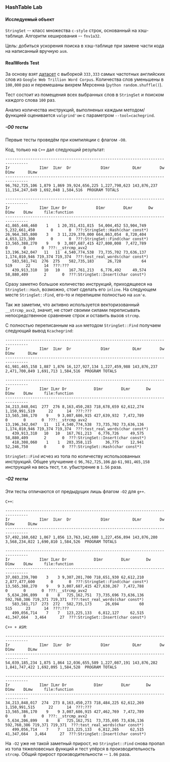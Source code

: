 ### HashTable Lab

#### Исследуемый объект

`StringSet` -- класс множества `c-style` строк, основанный на хэш-таблице.
Алгоритм хеширования -- `fnv1a32`.

Цель: добиться ускорения поиска в хэш-таблице при замене части кода на написанный вручную `asm`.

#### RealWords Test

За основу взят [датасет](https://www.kaggle.com/rtatman/english-word-frequency) с выборкой `333,333` самых частотных английских слов из `Google Web Trillion Word Corpus`. Количества слов уменьшены в `100,000` раз и перемешаны вихрем Мерсенна (`python random.shuffle()`).

Тест состоит из помещения всех выбранных слов в `StringSet` и поиском каждого слова `100` раз.

Анализ количества инструкций, выполненых каждым методом/функцией оценивается `valgrind'ом` с параметром `--tool=cachegrind`.

##### -O0 тесты

Первые тесты проведём при компиляции с флагом `-O0`.

Код, только на `C++` дал следующий результат:

```
--------------------------------------------------------------------------------
Ir             I1mr  ILmr  Dr             D1mr          DLmr        Dw             D1mw      DLmw      
--------------------------------------------------------------------------------
96,762,725,106 1,879 1,869 39,924,656,225 1,227,798,623 143,876,237 11,154,247,849 1,692,048 1,584,516  PROGRAM TOTALS

--------------------------------------------------------------------------------
Ir             I1mr ILmr Dr             D1mr        DLmr       Dw            D1mw    DLmw     file:function
--------------------------------------------------------------------------------
41,865,446,460    1    1 20,351,431,815  54,004,452 53,904,749 5,232,661,450       0       0  ???:StringSet::Hash(char const*)
26,964,385,800    3    3 11,229,370,000 664,863,054  8,720,404 4,653,123,300       0       0  ???:StringSet::Find(char const*)
13,565,388,270    9    9  3,007,687,415 427,800,008  7,472,789             0       0       0  ???:__strcmp_avx2
13,196,342,047   11   11  4,540,774,538  73,735,702 73,636,137 1,174,010,946 719,374 719,374  ???:test_real_words(char const*)
   583,581,741  276  275    582,735,183      26,728         64           519      22      14  ???:???
   439,913,310   10   10    167,761,213   6,776,492     49,574    58,880,409       2       0  ???:StringSet::Insert(char const*)
```

Сразу заметно большое количество инструкций, приходящееся на `StringSet::Hash`, возможно, стоит сделать его `inline`. На следующем месте `StringSet::Find`, его-то и перепишем полностью на `asm'е`.

Так же заметим, что активно используется векторизованный `__strcmp_avx2`, значит, не стоит своими силами переписывать непосредственное сравнение строк и оставить вызов `strcmp`.

С полностью переписанным на `asm` методом `StringSet::Find` получаем следующий вывод `Kcachegrind`:

```
--------------------------------------------------------------------------------
Ir             I1mr  ILmr  Dr             D1mr          DLmr        Dw            D1mw      DLmw      
--------------------------------------------------------------------------------
61,981,465,158 1,887 1,876 16,127,927,134 1,227,459,988 143,876,237 2,471,700,849 1,691,713 1,584,516  PROGRAM TOTALS

--------------------------------------------------------------------------------
Ir             I1mr ILmr Dr            D1mr        DLmr       Dw            D1mw    DLmw     file:function
--------------------------------------------------------------------------------
34,213,848,041  277  276 8,163,450,283 718,678,659 62,612,274 1,150,991,519      22      14  ???:???
13,565,386,170    9    9 3,007,686,915 427,639,932  7,472,789             0       0       0  ???:__strcmp_avx2
13,196,342,047   11   11 4,540,774,538  73,735,702 73,636,136 1,174,010,946 719,374 719,374  ???:test_real_words(char const*)
   439,913,310   10   10   167,761,213   6,776,726     49,575    58,880,409       2       0  ???:StringSet::Insert(char const*)
   418,308,060    1    1   203,358,115      36,775     12,941    52,246,750       0       0  ???:StringSet::Hash(char const*)
```

`StringSet::Find` исчез из топа по количеству использованных инструкций. Общее улучшение с `96,762,725,106` до `61,981,465,158` инструкций на весь тест, т.е. убыстрение в `1.56` раза.

##### -O2 тесты

Эти тесты отличаются от предыдущих лишь флагом `-O2` для `g++`.

`C++`:

```
--------------------------------------------------------------------------------
Ir             I1mr  ILmr  Dr             D1mr          DLmr        Dw            D1mw      DLmw      
--------------------------------------------------------------------------------
57,492,160,682 1,867 1,856 13,763,142,680 1,227,456,894 143,876,280 3,568,234,022 1,690,810 1,584,526  PROGRAM TOTALS

--------------------------------------------------------------------------------
Ir             I1mr ILmr Dr            D1mr        DLmr       Dw            D1mw    DLmw     file:function
--------------------------------------------------------------------------------
37,083,239,700    3    3 9,307,201,700 718,651,930 62,612,210 2,877,477,600       0       0  ???:StringSet::Find(char const*)
13,565,388,270    9    9 3,007,687,415 427,638,267  7,472,788             0       0       0  ???:__strcmp_avx2
 5,634,206,899    8    8   725,162,751  73,735,696 73,636,136   592,760,386 719,371 719,371  ???:test_real_words(char const*)
   583,581,717  273  272   582,735,173      26,694         60           515      23      14  ???:???
   499,056,714    7    7   123,225,133   6,812,127     62,515    41,347,664   3,464      27  ???:StringSet::Insert(char const*)
```

`C++ + ASM`:

```
--------------------------------------------------------------------------------
Ir             I1mr  ILmr  Dr             D1mr          DLmr        Dw            D1mw      DLmw      
--------------------------------------------------------------------------------
54,039,185,234 1,875 1,864 12,036,655,589 1,227,087,191 143,876,282 1,841,747,422 1,692,095 1,584,528  PROGRAM TOTALS

--------------------------------------------------------------------------------
Ir             I1mr ILmr Dr            D1mr        DLmr       Dw            D1mw    DLmw     file:function
--------------------------------------------------------------------------------
34,213,848,017  274  273 8,163,450,273 718,484,225 62,612,269 1,150,991,515      22      14  ???:???
13,565,386,170    9    9 3,007,686,915 427,462,769  7,472,789             0       0       0  ???:__strcmp_avx2
 5,634,206,899    8    8   725,162,751  73,735,695 73,636,136   592,760,386 719,371 719,371  ???:test_real_words(char const*)
   499,056,714    7    7   123,225,133   6,812,265     62,515    41,347,664   3,464      27  ???:StringSet::Insert(char const*)
```

На `-O2` уже не такой заметный прирост, но `StringSet::Find` снова пропал из топа тяжеловесных функций и тест упёрся в производительность `strcmp`. Общий прирост производительности -- `1.06` раза. 